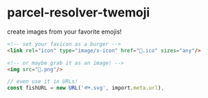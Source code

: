 # parcel-resolver-twemoji

create images from your favorite emojis!

```html
<!-- set your favicon as a burger -->
<link rel="icon" type="image/x-icon" href="🍔.ico" sizes="any"/>

<!-- or maybe grab it as an image! -->
<img src="🚀.png"/>
```

```ts
// even use it in URLs!
const fishURL = new URL('🐟.svg', import.meta.url),
```